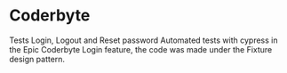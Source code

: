 # Coderbyte
Tests Login, Logout and Reset password Automated tests with cypress in the Epic Coderbyte Login feature, the code was made under the Fixture design pattern.
